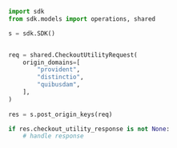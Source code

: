 <!-- Start SDK Example Usage -->
```python
import sdk
from sdk.models import operations, shared

s = sdk.SDK()


req = shared.CheckoutUtilityRequest(
    origin_domains=[
        "provident",
        "distinctio",
        "quibusdam",
    ],
)
    
res = s.post_origin_keys(req)

if res.checkout_utility_response is not None:
    # handle response
```
<!-- End SDK Example Usage -->